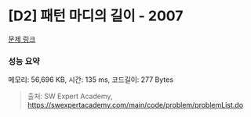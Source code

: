 # [D2] 패턴 마디의 길이 - 2007 

[문제 링크](https://swexpertacademy.com/main/code/problem/problemDetail.do?contestProbId=AV5P1kNKAl8DFAUq) 

### 성능 요약

메모리: 56,696 KB, 시간: 135 ms, 코드길이: 277 Bytes



> 출처: SW Expert Academy, https://swexpertacademy.com/main/code/problem/problemList.do
